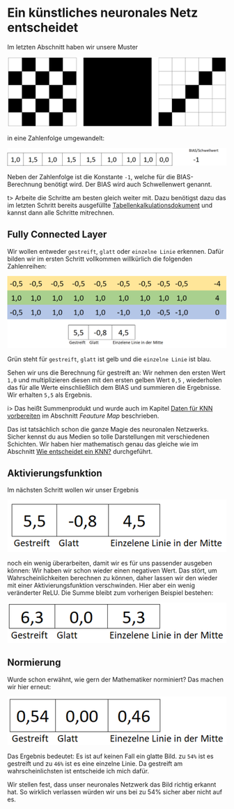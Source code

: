 # Ein künstliches neuronales Netz entscheidet

Im letzten Abschnitt haben wir unsere Muster

![muster](img/muster.png)

in eine Zahlenfolge umgewandelt:

![muster-8](img/muster-8.png)

Neben der Zahlenfolge ist die Konstante `-1`, welche für die BIAS-Berechnung benötigt wird. Der BIAS wird auch Schwellenwert genannt. 

t> Arbeite die Schritte am besten gleich weiter mit. Dazu benötigst dazu das im letzten Schritt bereits ausgefüllte [Tabellenkalkulationsdokument](/knn/assets/convolutional_network.xlsx ':ignore') und kannst dann alle Schritte mitrechnen.

## Fully Connected Layer

Wir wollen entweder `gestreift`, `glatt` oder `einzelne Linie` erkennen. Dafür bilden wir im ersten Schritt vollkommen willkürlich die folgenden Zahlenreihen:

![muster-9](img/muster-9.png)

Grün steht für `gestreift`, `glatt` ist gelb und die `einzelne Linie` ist blau.

Sehen wir uns die Berechnung für gestreift an: Wir nehmen den ersten Wert `1,0` und multiplizieren diesen mit den ersten gelben Wert `0,5` , wiederholen das für alle Werte einschließlich dem BIAS und summieren die Ergebnisse. Wir erhalten `5,5` als Ergebnis.

i> Das heißt Summenprodukt und wurde auch im Kapitel [Daten für KNN vorbereiten](datenaufbereiten.md) im Abschnitt *Feauture Map* beschrieben.

Das ist tatsächlich schon die ganze Magie des neuronalen Netzwerks. Sicher kennst du aus Medien so tolle Darstellungen mit verschiedenen Schichten. Wir haben hier mathematisch genau das gleiche wie im Abschnitt [Wie entscheidet ein KNN?](fullyconnectedlayer.md.md) durchgeführt.



## Aktivierungsfunktion

Im nächsten Schritt wollen wir unser Ergebnis 

![muster-9-5](img/muster-9-5.png)

noch ein wenig überarbeiten, damit wir es für uns passender ausgeben können: Wir haben wir schon wieder einen negativen Wert. Das stört, um Wahrscheinlichkeiten berechnen zu können, daher lassen wir den wieder mit einer Aktivierungsfunktion verschwinden. Hier aber ein wenig veränderter ReLU. Die Summe bleibt zum vorherigen Beispiel bestehen:

![muster-10](img/muster-10.png)

## Normierung

Wurde schon erwähnt, wie gern der Mathematiker norminiert? Das machen wir hier erneut: 

![muster-11](img/muster-11.png)

Das Ergebnis bedeutet: Es ist auf keinen Fall ein glatte Bild. zu `54%` ist es gestreift und zu `46%` ist es eine einzelne Linie. Da gestreift am wahrscheinlichsten ist entscheide ich mich dafür.

Wir stellen fest, dass unser neuronales Netzwerk das Bild richtig erkannt hat. So wirklich verlassen würden wir uns bei zu 54% sicher aber nicht auf es.